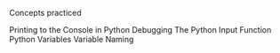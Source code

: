 Concepts practiced

Printing to the Console in Python
Debugging
The Python Input Function
Python Variables
Variable Naming
